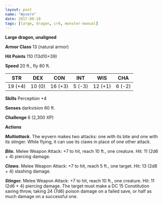 ```yaml
---
layout: post
name: "Wyvern"
date: 2017-09-10
tags: [large, dragon, cr6, monster-manual]
---
```


**Large dragon, unaligned**

**Armor Class** 13 (natural armor)

**Hit Points** 110 (13d10+39)

**Speed** 20 ft., fly 80 ft.

|   STR   |   DEX   |   CON   |   INT   |   WIS   |   CHA   |
|:-----:|:-----:|:-----:|:-----:|:-----:|:-----:|
| 19 (+4) | 10 (0) | 16 (+3) | 5 (-3) | 12 (+1) | 6 (-2) |

**Skills** Perception +4

**Senses** darkvision 60 ft.

**Challenge** 6 (2,300 XP)

**Actions**

***Multiattack.*** The wyvern makes two attacks: one with its bite and one with its stinger. While flying, it can use its claws in place of one other attack.

***Bite.*** Melee Weapon Attack: +7 to hit, reach 10 ft., one creature. Hit: 11 (2d6 + 4) piercing damage.

***Claws.*** Melee Weapon Attack: +7 to hit, reach 5 ft., one target. Hit: 13 (2d8 + 4) slashing damage.

***Stinger.*** Melee Weapon Attack: +7 to hit, reach 10 ft., one creature. Hit: 11 (2d6 + 4) piercing damage. The target must make a DC 15 Constitution saving throw, taking 24 (7d6) poison damage on a failed save, or half as much damage on a successful one.

